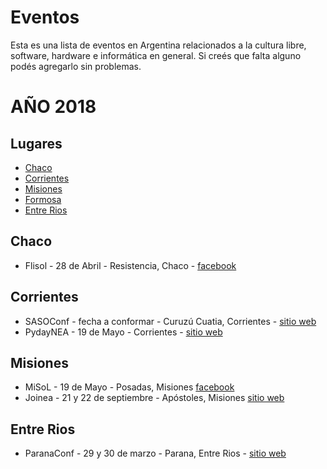 # Eventos
Esta es una lista de eventos en Argentina relacionados a la cultura libre, software, hardware e informática en general. 
Si creés que falta alguno podés agregarlo sin problemas. 

# AÑO 2018

## Lugares
- [Chaco](#chaco) 
- [Corrientes](#corrientes)
- [Misiones](#misiones)
- [Formosa](#fromosa)
- [Entre Rios](#entre-rios)

## Chaco 
- Flisol - 28 de Abril - Resistencia, Chaco - [facebook](https://www.facebook.com/FlisolResistenciaChaco/)

## Corrientes
- SASOConf - fecha a conformar - Curuzú Cuatia, Corrientes - [sitio web](http://www.sasoconf.com.ar)
- PydayNEA - 19 de Mayo - Corrientes - [sitio web](https://pydaynea.python.org.ar)

## Misiones
- MiSoL - 19 de Mayo - Posadas, Misiones [facebook](https://www.facebook.com/Misol-Misiones-Software-Libre-222313461114504/)
- Joinea - 21 y 22 de septiembre - Apóstoles, Misiones [sitio web](http://www.joinea.org)


## Entre Rios
- ParanaConf - 29 y 30 de marzo - Parana, Entre Rios - [sitio web](https://www.facebook.com/paranaconf/)
